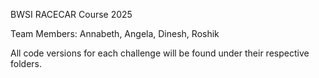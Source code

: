 BWSI RACECAR Course 2025

Team Members: Annabeth, Angela, Dinesh, Roshik


All code versions for each challenge will be found under their respective folders.
